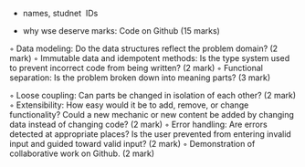- names, studnet  IDs

  
- why wse deserve marks:
Code on Github (15 marks)

◦ ﻿﻿Data modeling: Do the data structures reflect the problem domain? (2 mark) 
◦ ﻿﻿Immutable data and idempotent methods: Is the type system used to prevent incorrect code from being written? (2 mark)
◦ ﻿﻿Functional separation: Is the problem broken down into meaning parts? (3 mark)

◦ ﻿﻿Loose coupling: Can parts be changed in isolation of each other? (2 mark)
◦ ﻿﻿Extensibility: How easy would it be to add, remove, or change functionality? Could a new mechanic or new content be added by changing data instead of changing code? (2 mark)
◦ ﻿﻿Error handling: Are errors detected at appropriate places? Is the user prevented from entering invalid input and guided toward valid input? (2 mark)
◦ ﻿﻿Demonstration of collaborative work on Github. (2 mark)

